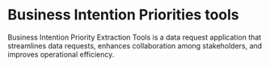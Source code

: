 # Business Intention Priorities tools
 Business Intention Priority Extraction Tools is a data request application that streamlines data requests, enhances collaboration among stakeholders, and improves operational efficiency.
